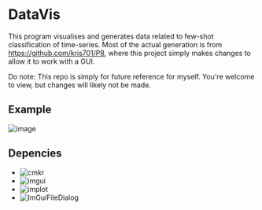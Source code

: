 # DataVis
This program visualises and generates data related to few-shot classification of time-series. Most of the actual generation is from https://github.com/kris701/P8, where this project simply makes changes to allow it to work with a GUI.

Do note: This repo is simply for future reference for myself. You're welcome to view, but changes will likely not be made.

## Example
![image](https://user-images.githubusercontent.com/53914190/233040816-eebfa457-13f5-455f-9954-58d8a4caa5c7.png)

## Depencies
- ![cmkr](https://github.com/build-cpp/cmkr)
- ![imgui](https://github.com/ocornut/imgui)
- ![implot](https://github.com/epezent/implot)
- ![ImGuiFileDialog](https://github.com/aiekick/ImGuiFileDialog)

